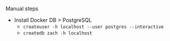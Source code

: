 Manual steps

- Install Docker DB > PostgreSQL
  - `createuser -h localhost --user postgres --interactive`
  - `createdb zach -h localhost`
